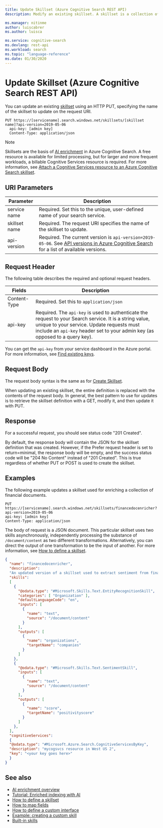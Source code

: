 ```yaml
---
title: Update Skillset (Azure Cognitive Search REST API)
description: Modify an existing skillset. A skillset is a collection of cognitive skills that comprise an enrichment pipeline in Azure Cognitive Search indexing.

ms.manager: nitinme
author: luiscabrer
ms.author: luisca

ms.service: cognitive-search
ms.devlang: rest-api
ms.workload: search
ms.topic: "language-reference"
ms.date: 01/30/2020
---
```

# Update Skillset (Azure Cognitive Search REST API)

You can update an existing [skillset](create-skillset.md) using an HTTP PUT, specifying the name of the skillset to update on the request URI.

```http  
PUT https://[servicename].search.windows.net/skillsets/[skillset name]?api-version=2019-05-06
  api-key: [admin key]
  Content-Type: application/json
``` 

> [!NOTE]
> Skillsets are the basis of [AI enrichment](https://docs.microsoft.com/azure/search/cognitive-search-concept-intro) in Azure Cognitive Search. A free resource is available for limited processing, but for larger and more frequent workloads, a billable Cognitive Services resource is required. For more information, see [Attach a Cognitive Services resource to an Azure Cognitive Search skillset](https://docs.microsoft.com/azure/search/cognitive-search-attach-cognitive-services).

## URI Parameters

| Parameter	  | Description  | 
|-------------|--------------|
| service name | Required. Set this to the unique, user-defined name of your search service. |
| skillset name  | Required. The request URI specifies the name of the skillset to update. |
| api-version | Required. The current version is `api-version=2019-05-06`. See [API versions in Azure Cognitive Search](https://docs.microsoft.com/azure/search/search-api-versions) for a list of available versions.|

## Request Header 
 The following table describes the required and optional request headers.  

|Fields              |Description      |  
|--------------------|-----------------|  
|Content-Type|Required. Set this to `application/json`|  
|api-key|Required. The `api-key` is used to authenticate the request to your Search service. It is a string value, unique to your service. Update requests must include an `api-key` header set to your admin key (as opposed to a query key).|  

You can get the `api-key` from your service dashboard in the Azure portal. For more information, see [Find existing keys](https://docs.microsoft.com/azure/search/search-security-api-keys#find-existing-keys).  

## Request Body  

The request body syntax is the same as for [Create Skillset](create-skillset.md). 

When updating an existing skillset, the entire definition is replaced with the contents of the request body. In general, the best pattern to use for updates is to retrieve the skillset definition with a GET, modify it, and then update it with PUT.  

## Response  

 For a successful request, you should see status code "201 Created".  

 By default, the response body will contain the JSON for the skillset definition that was created. However, if the Prefer request header is set to return=minimal, the response body will be empty, and the success status code will be "204 No Content" instead of "201 Created". This is true regardless of whether PUT or POST is used to create the skillset.  

## Examples
 The following example updates a skillset used for enriching a collection of financial documents.

```http
PUT https://[servicename].search.windows.net/skillsets/financedocenricher?api-version=2019-05-06
api-key: [admin key]
Content-Type: application/json
```

The body of request is a JSON document. This particular skillset uses two skills asynchronously, independently processing the substance of `/document/content` as two different transformations. Alternatively, you can direct the output of one transformation to be the input of another. For more information, see [How to define a skillset](https://docs.microsoft.com/azure/search/cognitive-search-defining-skillset).

```json
{
  "name": "financedocenricher",
  "description": 
  "An updated version of a skillset used to extract sentiment from financial records, extract company names, and then find additional information about each company mentioned. This version changes the target names.",
  "skills":
  [
    {
      "@odata.type": "#Microsoft.Skills.Text.EntityRecognitionSkill",
      "categories": [ "Organization" ],
      "defaultLanguageCode": "en",
      "inputs": [
        {
          "name": "text",
          "source": "/document/content"
        }
      ],
      "outputs": [
        {
          "name": "organizations",
          "targetName": "companies"
        }
      ]
    },
    {
      "@odata.type": "#Microsoft.Skills.Text.SentimentSkill",
      "inputs": [
        {
          "name": "text",
          "source": "/document/content"
        }
      ],
      "outputs": [
        {
          "name": "score",
          "targetName": "positivityscore"
        }
      ]
    },
  ],
  "cognitiveServices": 
  {
  "@odata.type": "#Microsoft.Azure.Search.CognitiveServicesByKey",
  "description": "mycogsvcs resource in West US 2",
  "key": "<your key goes here>"
  }
}
``` 

## See also

+ [AI enrichment overview](https://docs.microsoft.com/azure/search/cognitive-search-concept-intro)
+ [Tutorial: Enriched indexing with AI](https://docs.microsoft.com/azure/search/cognitive-search-tutorial-blob)
+ [How to define a skillset](https://docs.microsoft.com/azure/search/cognitive-search-defining-skillset)
+ [How to map fields](https://docs.microsoft.com/azure/search/cognitive-search-output-field-mapping)
+ [How to define a custom interface](https://docs.microsoft.com/azure/search/cognitive-search-custom-skill-interface)
+ [Example: creating a custom skill](https://docs.microsoft.com/azure/search/cognitive-search-create-custom-skill-example)
+ [Built-in skills](https://docs.microsoft.com/azure/search/cognitive-search-predefined-skills)